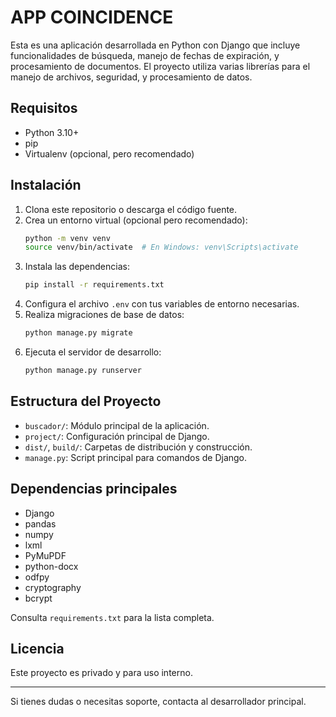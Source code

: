 # APP COINCIDENCE

Esta es una aplicación desarrollada en Python con Django que incluye funcionalidades de búsqueda, manejo de fechas de expiración, y procesamiento de documentos. El proyecto utiliza varias librerías para el manejo de archivos, seguridad, y procesamiento de datos.

## Requisitos

- Python 3.10+
- pip
- Virtualenv (opcional, pero recomendado)

## Instalación

1. Clona este repositorio o descarga el código fuente.
2. Crea un entorno virtual (opcional pero recomendado):
   ```bash
   python -m venv venv
   source venv/bin/activate  # En Windows: venv\Scripts\activate
   ```
3. Instala las dependencias:
   ```bash
   pip install -r requirements.txt
   ```
4. Configura el archivo `.env` con tus variables de entorno necesarias.
5. Realiza migraciones de base de datos:
   ```bash
   python manage.py migrate
   ```
6. Ejecuta el servidor de desarrollo:
   ```bash
   python manage.py runserver
   ```

## Estructura del Proyecto

- `buscador/`: Módulo principal de la aplicación.
- `project/`: Configuración principal de Django.
- `dist/`, `build/`: Carpetas de distribución y construcción.
- `manage.py`: Script principal para comandos de Django.

## Dependencias principales

- Django
- pandas
- numpy
- lxml
- PyMuPDF
- python-docx
- odfpy
- cryptography
- bcrypt

Consulta `requirements.txt` para la lista completa.

## Licencia

Este proyecto es privado y para uso interno.

---

Si tienes dudas o necesitas soporte, contacta al desarrollador principal.
